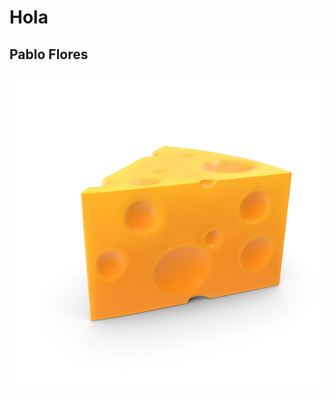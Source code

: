# Hola #
## Pablo Flores ##
![Image of Cheese](https://github.com/PabloFloress2615/skills-communicate-using-markdown/blob/68172856d50b6deacc4c4eeea28f347b585a45c0/cheese.jpg)
